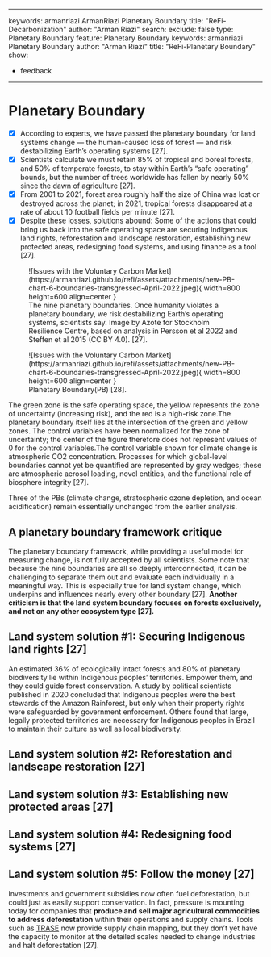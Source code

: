 
---
keywords:   armanriazi ArmanRiazi Planetary Boundary
title: "ReFi-Decarbonization"
author: "Arman Riazi"
search:
  exclude: false
type:  Planetary Boundary
feature:  Planetary Boundary
keywords:  armanriazi Planetary Boundary
author: "Arman Riazi"
title: "ReFi-Planetary Boundary"
show:
  - feedback
---

# Planetary Boundary

- [x] According to experts, we have passed the planetary boundary for land systems change — the human-caused loss of forest — and risk destabilizing Earth’s operating systems [27].
- [x] Scientists calculate we must retain 85% of tropical and boreal forests, and 50% of temperate forests, to stay within Earth’s “safe operating” bounds, but the number of trees worldwide has fallen by nearly 50% since the dawn of agriculture [27].
- [x] From 2001 to 2021, forest area roughly half the size of China was lost or destroyed across the planet; in 2021, tropical forests disappeared at a rate of about 10 football fields per minute [27].
- [x] Despite these losses, solutions abound: Some of the actions that could bring us back into the safe operating space are securing Indigenous land rights, reforestation and landscape restoration, establishing new protected areas, redesigning food systems, and using finance as a tool [27].

<figure markdown>
![Issues with the Voluntary Carbon Market](https://armanriazi.github.io/refi/assets/attachments/new-PB-chart-6-boundaries-transgressed-April-2022.jpeg){ width=800 height=600 align=center }
<figcaption> The nine planetary boundaries. Once humanity violates a planetary boundary, we risk destabilizing Earth’s operating systems, scientists say. Image by Azote for Stockholm Resilience Centre, based on analysis in Persson et al 2022 and Steffen et al 2015 (CC BY 4.0). [27].</figcaption>
</figure>

<figure markdown>
![Issues with the Voluntary Carbon Market](https://armanriazi.github.io/refi/assets/attachments/new-PB-chart-6-boundaries-transgressed-April-2022.jpeg){ width=800 height=600 align=center }
<figcaption>Planetary Boundary(PB) [28].</figcaption>
</figure>

The green zone is the safe operating space, the yellow represents the zone of uncertainty (increasing risk), and the red is a high-risk zone.The planetary boundary itself lies at the intersection of the green and yellow zones. The control variables have been normalized for the zone of uncertainty; the center of the figure therefore does not represent values of 0 for the control variables.The control variable shown for climate change is atmospheric CO2 concentration. Processes for which global-level boundaries cannot yet be quantified are represented by gray wedges; these are atmospheric aerosol loading, novel entities, and the functional role of biosphere integrity [27].

Three of the PBs (climate change, stratospheric ozone depletion, and ocean acidification) remain essentially unchanged from the earlier analysis.

## A planetary boundary framework critique

The planetary boundary framework, while providing a useful model for measuring change, is not fully accepted by all scientists. Some note that because the nine boundaries are all so deeply interconnected, it can be challenging to separate them out and evaluate each individually in a meaningful way. This is especially true for land system change, which underpins and influences nearly every other boundary [27].
**Another criticism is that the land system boundary focuses on forests exclusively, and not on any other ecosystem type [27].**

## Land system solution #1: Securing Indigenous land rights [27]
An estimated 36% of ecologically intact forests and 80% of planetary biodiversity lie within Indigenous peoples’ territories. Empower them, and they could guide forest conservation.
A study by political scientists published in 2020 concluded that Indigenous peoples were the best stewards of the Amazon Rainforest, but only when their property rights were safeguarded by government enforcement. Others found that large, legally protected territories are necessary for Indigenous peoples in Brazil to maintain their culture as well as local biodiversity.

## Land system solution #2: Reforestation and landscape restoration [27]
## Land system solution #3: Establishing new protected areas [27]
## Land system solution #4: Redesigning food systems [27]
## Land system solution #5: Follow the money [27]
Investments and government subsidies now often fuel deforestation, but could just as easily support conservation. In fact, pressure is mounting today for companies that **produce and sell major agricultural commodities to address deforestation** within their operations and supply chains. Tools such as [TRASE](https://www.trase.earth/) now provide supply chain mapping, but they don’t yet have the capacity to monitor at the detailed scales needed to change industries and halt deforestation [27].